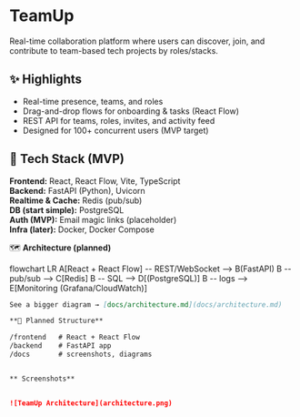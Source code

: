 # TeamUp

Real-time collaboration platform where users can discover, join, and contribute to team-based tech projects by roles/stacks.

## ✨ Highlights
- Real-time presence, teams, and roles
- Drag-and-drop flows for onboarding & tasks (React Flow)
- REST API for teams, roles, invites, and activity feed
- Designed for 100+ concurrent users (MVP target)

## 🧱 Tech Stack (MVP)
**Frontend:** React, React Flow, Vite, TypeScript  
**Backend:** FastAPI (Python), Uvicorn  
**Realtime & Cache:** Redis (pub/sub)  
**DB (start simple):** PostgreSQL  
**Auth (MVP):** Email magic links (placeholder)  
**Infra (later):** Docker, Docker Compose

🗺️ **Architecture (planned)**

flowchart LR
  A[React + React Flow] -- REST/WebSocket --> B(FastAPI)
  B -- pub/sub --> C[Redis]
  B -- SQL --> D[(PostgreSQL)]
  B -- logs --> E[Monitoring (Grafana/CloudWatch)]

  ```markdown
See a bigger diagram → [docs/architecture.md](docs/architecture.md)

**📂 Planned Structure**

/frontend   # React + React Flow
/backend    # FastAPI app
/docs       # screenshots, diagrams


** Screenshots**


![TeamUp Architecture](architecture.png)
